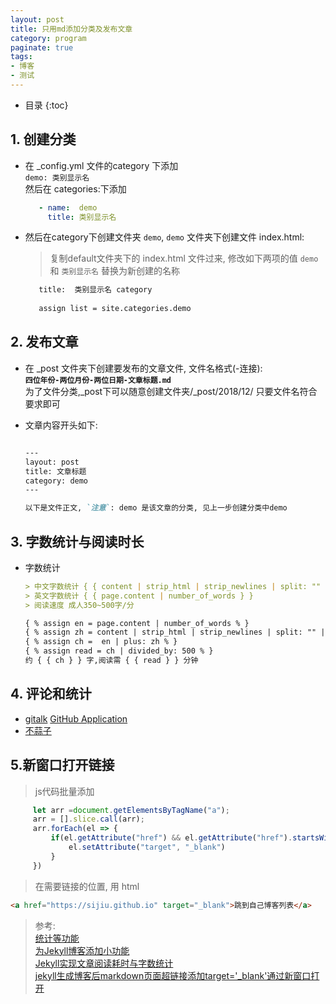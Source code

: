 ```yaml
---
layout: post
title: 只用md添加分类及发布文章
category: program
paginate: true
tags:
- 博客
- 测试
---
```


* 目录
{:toc}  

## 1. 创建分类
- 在 _config.yml 文件的category 下添加   
    `demo: 类别显示名`  
    然后在 categories:下添加  
    ```yaml
       - name:  demo
         title: 类别显示名 
    ```  

- 然后在category下创建文件夹 `demo`, `demo` 文件夹下创建文件 index.html:  
  > 复制default文件夹下的 index.html 文件过来, 修改如下两项的值 
  > `demo` 和 `类别显示名` 替换为新创建的名称  
      
  ```html  
     title:  类别显示名 category
        
     assign list = site.categories.demo
  ```   
  
## 2. 发布文章  
- 在 _post 文件夹下创建要发布的文章文件, 文件名格式(-连接):   
  **`四位年份-两位月份-两位日期-文章标题.md`**   
   为了文件分类,_post下可以随意创建文件夹/_post/2018/12/ 只要文件名符合要求即可
  
- 文章内容开头如下:  
    ```markdown  
    
    ---
    layout: post
    title: 文章标题
    category: demo
    ---
    
    以下是文件正文, `注意`: demo 是该文章的分类, 见上一步创建分类中demo
    ```
  
## 3. 字数统计与阅读时长  
- 字数统计
    ```markdown
    > 中文字数统计 { { content | strip_html | strip_newlines | split: "" | size } }
    > 英文字数统计 { { page.content | number_of_words } }
    > 阅读速度 成人350~500字/分
    
    { % assign en = page.content | number_of_words % }
    { % assign zh = content | strip_html | strip_newlines | split: "" | size % }
    { % assign ch =  en | plus: zh % }
    { % assign read = ch | divided_by: 500 % }
    约 { { ch } } 字,阅读需 { { read } } 分钟 

    ```
  
## 4. 评论和统计
- [gitalk](https://gitalk.github.io/)   [GitHub Application](https://github.com/settings/applications/new)  
- [不蒜子](http://busuanzi.ibruce.info/)  

## 5.新窗口打开链接
> js代码批量添加 
   ```javascript
        let arr =document.getElementsByTagName("a");
        arr = [].slice.call(arr);
        arr.forEach(el => {
            if(el.getAttribute("href") && el.getAttribute("href").startsWith("http")){
                el.setAttribute("target", "_blank")
            }
        })
   ```  

> 在需要链接的位置, 用 html 
   ```html
   <a href="https://sijiu.github.io" target="_blank">跳到自己博客列表</a>
   ```   

       
  
    
> 参考:  
> [统计等功能](https://www.jianshu.com/p/9f71e260925d)  
> [为Jekyll博客添加小功能](https://blog.csdn.net/ds19991999/article/details/81293467)  
> [Jekyll实现文章阅读耗时与字数统计](https://too.pub/Jekyll-count-of-characters.html)  
> [jekyll生成博客后markdown页面超链接添加target='_blank'通过新窗口打开](https://blog.csdn.net/z564359805/article/details/89044097)  
>

